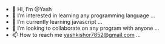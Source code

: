 - 👋 Hi, I’m @Yash
- 👀 I’m interested in learning any programming language ...
- 🌱 I’m currently learning javascript ...
- 💞️ I’m looking to collaborate on any program  with anyone ...
- 📫 How to reach me yashkishor7852@gmail.com ...

<!---
ykishor9608/ykishor9608 is a ✨ special ✨ repository because its `README.md` (this file) appears on your GitHub profile.
You can click the Preview link to take a look at your changes.
--->
